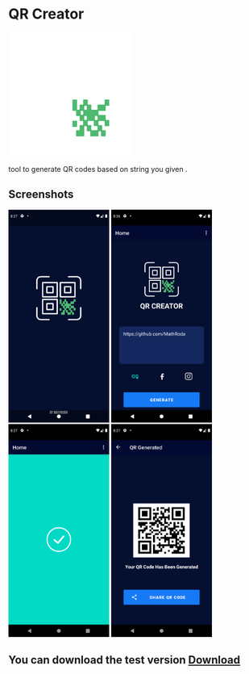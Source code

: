 # QR Creator 

![](https://github.com/MathRoda/QR-Creator-App/blob/master/app/src/main/res/qr_icon.png)

<p>tool to generate QR codes based on string you given .</p>






## Screenshots
<p float="left">
  <img src="https://github.com/MathRoda/QR-Creator-App/blob/master/app/src/main/res/screen-shots/splash_screen.png" width="200" />
  <img src="https://github.com/MathRoda/QR-Creator-App/blob/master/app/src/main/res/screen-shots/main_layout.png" width="200" /> 
  <img src="https://github.com/MathRoda/QR-Creator-App/blob/master/app/src/main/res/screen-shots/success_animation.png" width="200" />
  <img src="https://github.com/MathRoda/QR-Creator-App/blob/master/app/src/main/res/screen-shots/qr_layout.png" width="200" />
</p>

## You can download the test version [Download](https://github.com/MathRoda/QR-Creator-App/releases/tag/v1.0.0)


